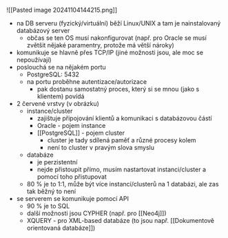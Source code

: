 ![[Pasted image 20241104144215.png]]
- na DB serveru (fyzický/virtuální) běží Linux/UNIX a tam je nainstalovaný databázový server
	- občas se ten OS musí nakonfigurovat (např. pro Oracle se musí zvětšit nějaké paramentry, protože má větší nároky)
- komunikuje se hlavně přes TCP/IP (jiné možnosti jsou, ale moc se nepoužívají)
- poslouchá se na nějakém portu
	- PostgreSQL: 5432
	- na portu proběhne autentizace/autorizace
		- pak dostanu samostatný proces, který si se mnou (jako s klientem) povídá
- 2 červené vrstvy (v obrázku)
	- instance/cluster
		- zajištuje připojování klientů a komunikaci s databázovou částí
		- Oracle - pojem instance
		- [[PostgreSQL]] - pojem cluster
			- cluster je tady sdílená paměť a různé procesy kolem
			- není to cluster v pravým slova smyslu
	- databáze
		- je perzistentní
		- nejde přistoupit přímo, musím nastartovat instanci/cluster a pomocí toho přistupovat
	- 80 % je to 1:1, může být více instancí/clusterů na 1 databázi, ale zas tak běžný to není
- se serverem se komunikuje pomocí API
	- 90 % je to SQL
	- další možnosti jsou CYPHER (např. pro [[Neo4j]])
	- XQUERY - pro XML-based databáze (to jsou např. [[Dokumentově orientovaná databáze]])